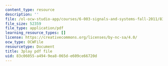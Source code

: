 ```yaml
---
content_type: resource
description: ''
file: /ol-ocw-studio-app/courses/6-003-signals-and-systems-fall-2011/83c06055a4949ea8065de609ce66720d_pqkYqU11ETA.pdf
file_size: 52359
file_type: application/pdf
learning_resource_types: []
license: https://creativecommons.org/licenses/by-nc-sa/4.0/
ocw_type: OCWFile
resourcetype: Document
title: 3play pdf file
uid: 83c06055-a494-9ea8-065d-e609ce66720d
---
```

